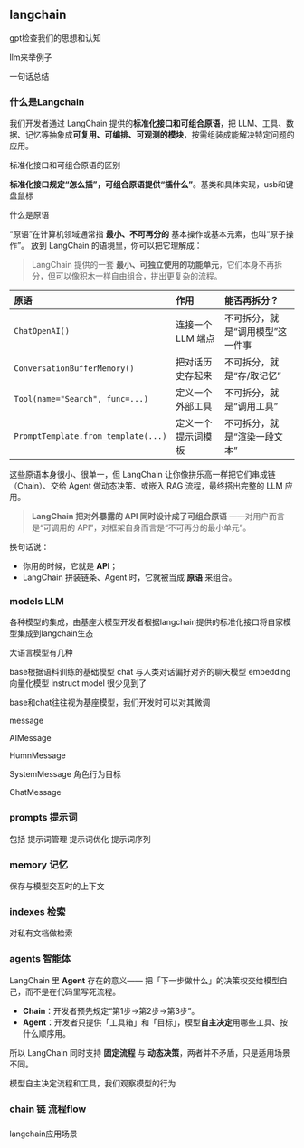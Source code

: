## langchain

gpt检查我们的思想和认知

llm来举例子

一句话总结

### 什么是Langchain

我们开发者通过 LangChain 提供的**标准化接口和可组合原语**，把 LLM、工具、数据、记忆等抽象成**可复用、可编排、可观测的模块**，按需组装成能解决特定问题的应用。

标准化接口和可组合原语的区别

**标准化接口规定“怎么插”，可组合原语提供“插什么”**。基类和具体实现，usb和键盘鼠标





什么是原语

“原语”在计算机领域通常指 **最小、不可再分的** 基本操作或基本元素，也叫“原子操作”。
放到 LangChain 的语境里，你可以把它理解成：

> LangChain 提供的一套 **最小、可独立使用的功能单元**，它们本身不再拆分，但可以像积木一样自由组合，拼出更复杂的流程。

| 原语                                | 作用               | 能否再拆分？                     |
| :---------------------------------- | :----------------- | :------------------------------- |
| `ChatOpenAI()`                      | 连接一个 LLM 端点  | 不可拆分，就是“调用模型”这一件事 |
| `ConversationBufferMemory()`        | 把对话历史存起来   | 不可拆分，就是“存/取记忆”        |
| `Tool(name="Search", func=...)`     | 定义一个外部工具   | 不可拆分，就是“调用工具”         |
| `PromptTemplate.from_template(...)` | 定义一个提示词模板 | 不可拆分，就是“渲染一段文本”     |

这些原语本身很小、很单一，但 LangChain 让你像拼乐高一样把它们串成链（Chain）、交给 Agent 做动态决策、或嵌入 RAG 流程，最终搭出完整的 LLM 应用。



> **LangChain 把对外暴露的 API 同时设计成了可组合原语**
> ——对用户而言是“可调用的 API”，对框架自身而言是“不可再分的最小单元”。

换句话说：

- 你用的时候，它就是 **API**；
- LangChain 拼装链条、Agent 时，它就被当成 **原语** 来组合。

### models   LLM 

各种模型的集成，由基座大模型开发者根据langchain提供的标准化接口将自家模型集成到langchain生态



大语言模型有几种

base根据语料训练的基础模型  chat 与人类对话偏好对齐的聊天模型 embedding 向量化模型  instruct model 很少见到了

base和chat往往视为基座模型，我们开发时可以对其微调





message

AIMessage

HumnMessage

SystemMessage   角色行为目标

ChatMessage



### prompts   提示词

包括 提示词管理 提示词优化 提示词序列



### memory   记忆

保存与模型交互时的上下文



### indexes   检索

对私有文档做检索

### agents   智能体

LangChain 里 **Agent** 存在的意义——
把「下一步做什么」的决策权交给模型自己，而不是在代码里写死流程。



- **Chain**：开发者预先规定“第1步→第2步→第3步”。
- **Agent**：开发者只提供「工具箱」和「目标」，模型**自主决定**用哪些工具、按什么顺序用。

所以 LangChain 同时支持 **固定流程** 与 **动态决策**，两者并不矛盾，只是适用场景不同。



模型自主决定流程和工具，我们观察模型的行为

### chain   链  流程flow

### 





langchain应用场景